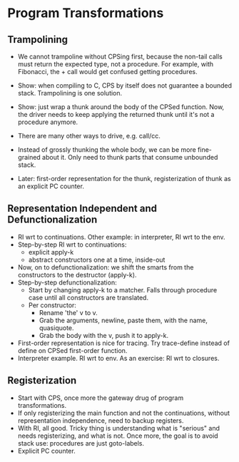 Program Transformations
=======================

Trampolining
------------

  * We cannot trampoline without CPSing first, because the non-tail
    calls must return the expected type, not a procedure. For example,
    with Fibonacci, the + call would get confused getting procedures.

  * Show: when compiling to C, CPS by itself does not guarantee a
    bounded stack. Trampolining is one solution.

  * Show: just wrap a thunk around the body of the CPSed function.
    Now, the driver needs to keep applying the returned thunk until
    it's not a procedure anymore.

  * There are many other ways to drive, e.g. call/cc.

  * Instead of grossly thunking the whole body, we can be more
    fine-grained about it. Only need to thunk parts that consume
    unbounded stack.

  * Later: first-order representation for the thunk, registerization
    of thunk as an explicit PC counter.

Representation Independent and Defunctionalization
--------------------------------------------------

  * RI wrt to continuations. Other example: in interpreter, RI wrt to
    the env.
  * Step-by-step RI wrt to continuations:
    * explicit apply-k
    * abstract constructors one at a time, inside-out
  * Now, on to defunctionalization: we shift the smarts from the
    constructors to the destructor (apply-k).
  * Step-by-step defunctionalization:
    * Start by changing apply-k to a matcher. Falls through procedure
      case until all constructors are translated.
    * Per constructor:
      * Rename 'the' v to v.
      * Grab the arguments, newline, paste them, with the name,
        quasiquote.
      * Grab the body with the v, push it to apply-k.
  * First-order representation is nice for tracing. Try trace-define
    instead of define on CPSed first-order function.
  * Interpreter example. RI wrt to env. As an exercise: RI wrt to
    closures.

Registerization
---------------

  * Start with CPS, once more the gateway drug of program
    transformations.
  * If only registerizing the main function and not the continuations,
    without representation independence, need to backup registers.
  * With RI, all good. Tricky thing is understanding what is "serious"
    and needs registerizing, and what is not. Once more, the goal is
    to avoid stack use: procedures are just goto-labels.
  * Explicit PC counter.
      
